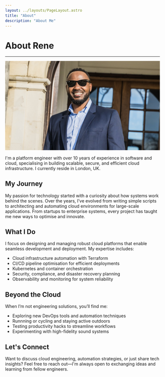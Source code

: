 ```yaml
---
layout: ../layouts/PageLayout.astro
title: "About"
description: "About Me"
---
```


# About Rene

---

![alt text](about-me.jpg)

I'm a platform engineer with over 10 years of experience in software and cloud, specialising in building scalable, secure, and efficient cloud infrastructure. I currently reside in London, UK.

## My Journey  

My passion for technology started with a curiosity about how systems work behind the scenes. Over the years, I’ve evolved from writing simple scripts to architecting and automating cloud environments for large-scale applications. From startups to enterprise systems, every project has taught me new ways to optimise and innovate.  

## What I Do  

I focus on designing and managing robust cloud platforms that enable seamless development and deployment. My expertise includes:  

- Cloud infrastructure automation with Terraform  
- CI/CD pipeline optimisation for efficient deployments  
- Kubernetes and container orchestration  
- Security, compliance, and disaster recovery planning  
- Observability and monitoring for system reliability  

## Beyond the Cloud  

When I’m not engineering solutions, you’ll find me:  
 
- Exploring new DevOps tools and automation techniques  
- Runnning or cycling and staying active outdoors  
- Testing productivity hacks to streamline workflows
- Experimenting with high-fidelity sound systems  

## Let's Connect  

Want to discuss cloud engineering, automation strategies, or just share tech insights? Feel free to reach out—I'm always open to exchanging ideas and learning from fellow engineers.